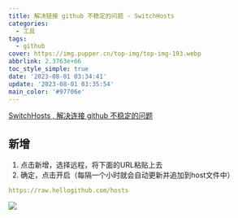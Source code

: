 ```yaml
---
title: 解决链接 github 不稳定的问题 - SwitchHosts
categories:
  - 工具
tags:
  - github
cover: https://img.pupper.cn/top-img/top-img-193.webp
abbrlink: 2.3763e+66
toc_style_simple: true
date: '2023-08-01 03:34:41'
update: '2023-08-01 03:35:54'
main_color: '#97706e'
---
```


[SwitchHosts , 解决连接 github 不稳定的问题](https://github.com/oldj/SwitchHosts/releases)

## 新增
1. 点击新增，选择远程，将下面的URL粘贴上去
2. 确定，点击开启（每隔一个小时就会自动更新并追加到host文件中）

```yaml 
https://raw.hellogithub.com/hosts
```

![](https://img.pupper.cn/img/202308011943637.webp)


